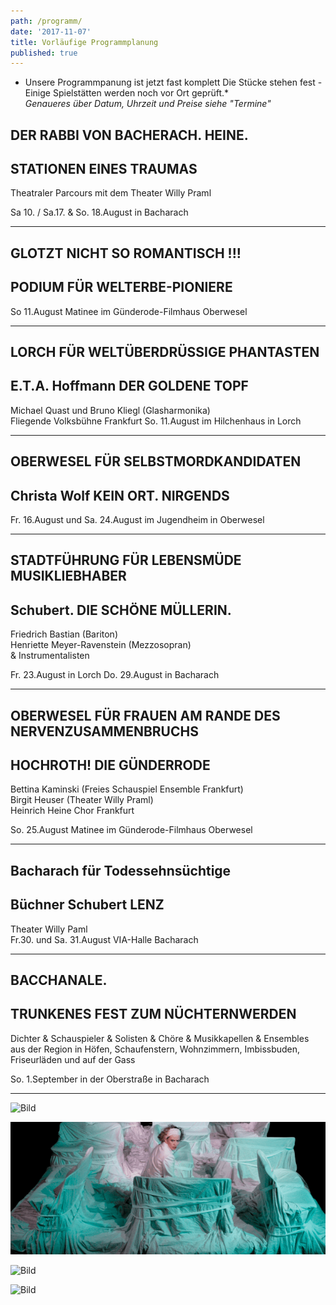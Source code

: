 ```yaml
---
path: /programm/
date: '2017-11-07'
title: Vorläufige Programmplanung
published: true
---
```

* Unsere Programmpanung ist jetzt fast komplett 
Die Stücke stehen fest - Einige Spielstätten  werden  noch vor Ort geprüft.*   
*Genaueres über Datum, Uhrzeit und Preise siehe "Termine"*   



## DER RABBI VON BACHERACH. HEINE.   
## STATIONEN EINES TRAUMAS       
Theatraler Parcours mit dem Theater Willy Praml   

Sa 10. / Sa.17. & So. 18.August in Bacharach  


-----     


## GLOTZT NICHT SO ROMANTISCH !!!    
## PODIUM FÜR WELTERBE-PIONIERE   

So 11.August  Matinee im Günderode-Filmhaus Oberwesel    

-----     


## LORCH FÜR WELTÜBERDRÜSSIGE PHANTASTEN    
## E.T.A. Hoffmann DER GOLDENE TOPF
Michael Quast und Bruno Kliegl (Glasharmonika)   
Fliegende Volksbühne Frankfurt 
So. 11.August im Hilchenhaus in Lorch   

----


## OBERWESEL FÜR SELBSTMORDKANDIDATEN                  
## Christa Wolf KEIN ORT. NIRGENDS   

Fr. 16.August und Sa. 24.August im Jugendheim in Oberwesel   

----    
 
## STADTFÜHRUNG FÜR LEBENSMÜDE MUSIKLIEBHABER   
## Schubert. DIE SCHÖNE MÜLLERIN.   
Friedrich Bastian (Bariton)   
Henriette Meyer-Ravenstein (Mezzosopran)   
& Instrumentalisten        

Fr. 23.August in Lorch 
Do. 29.August in Bacharach 

----    


## OBERWESEL FÜR FRAUEN AM RANDE DES NERVENZUSAMMENBRUCHS  
## HOCHROTH! DIE GÜNDERRODE   
Bettina Kaminski (Freies Schauspiel Ensemble Frankfurt)     
Birgit Heuser (Theater Willy Praml)    
Heinrich Heine Chor Frankfurt   

So. 25.August  Matinee im Günderode-Filmhaus Oberwesel  
   
-----

## Bacharach für Todessehnsüchtige
## Büchner Schubert LENZ    
Theater Willy Paml    
Fr.30. und Sa. 31.August  VIA-Halle Bacharach    

----

## BACCHANALE.   
## TRUNKENES FEST ZUM NÜCHTERNWERDEN    
Dichter & Schauspieler & Solisten & Chöre & Musikkapellen & Ensembles aus der Region 
in Höfen, Schaufenstern, Wohnzimmern, Imbissbuden, Friseurläden und auf der Gass     

So. 1.September in der Oberstraße in Bacharach   

----    
 
 ![Bild](/dsc_0185.jpg) 
 
 ![Bild](/fse1.png) 
 

 ![Bild](/e.t.a.jpg)
 
 ![Bild](/guend.jpg)
